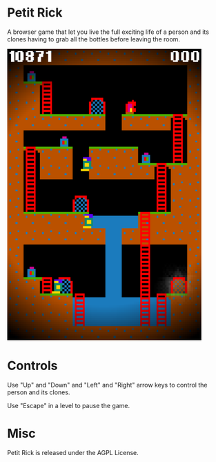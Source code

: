 # Petit Rick

A browser game that let you live the full exciting life of a person and its clones having to grab all the bottles before leaving the room.

![screenshot](https://github.com/lespin/petit-rick/blob/master/screenshot.png?raw=true)

# Controls

Use "Up" and "Down" and "Left" and "Right" arrow keys to control the person and its clones.

Use "Escape" in a level to pause the game.

# Misc

Petit Rick is released under the AGPL License.

